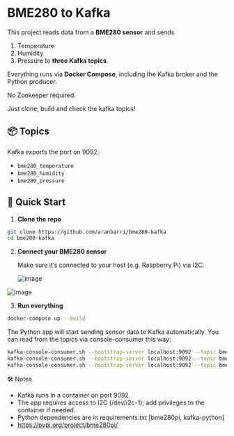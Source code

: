 # BME280 to Kafka

This project reads data from a **BME280 sensor** and sends
1. Temperature
2. Humidity
3. Pressure
to **three Kafka topics**. 

Everything runs via **Docker Compose**, including the Kafka broker and the Python producer.

No Zookeeper required. 

Just clone, build and check the kafka topics!

## 📦 Topics

Kafka exports the port on 9092.

- `bme280_temperature`
- `bme280_humidity`
- `bme280_pressure`

## 🚀 Quick Start

1. **Clone the repo**

```bash
git clone https://github.com/aranbarri/bme280-kafka
cd bme280-kafka
```

2. **Connect your BME280 sensor**
   
    Make sure it’s connected to your host (e.g. Raspberry Pi) via I2C.

   ![image](https://github.com/user-attachments/assets/0e89b781-31d8-451b-9ad4-a3ed38d7075a)

![image](https://github.com/user-attachments/assets/8170dfd1-4143-4864-8c0b-b361f06049c8)


3. **Run everything**
```bash
docker-compose up --build
```
The Python app will start sending sensor data to Kafka automatically.
You can read from the topics via console-consumer this way:
```bash
kafka-console-consumer.sh --bootstrap-server localhost:9092 --topic bme280_humidity --from-beginning
kafka-console-consumer.sh --bootstrap-server localhost:9092 --topic bme280_temperature --from-beginning
kafka-console-consumer.sh --bootstrap-server localhost:9092 --topic bme280_pressure --from-beginning

````

🛠️ Notes

- Kafka runs in a container on port 9092.
- The app requires access to I2C (/dev/i2c-1); add privileges to the container if needed.
- Python dependencies are in requirements.txt [bme280pi, kafka-python]
- https://pypi.org/project/bme280pi/
